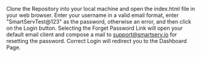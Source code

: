 Clone the Repository into your local machine and open the index.html file in your web browser. 
Enter your username in a valid email format,
enter "SmartServTest@123" as the password, otherwise an error, and then click on the Login button.
Selecting the Forget Password Link will open your default email client and compose a mail to support@smartserv.io for resetting the password.
Correct Login will redirect you to the Dashboard Page.
